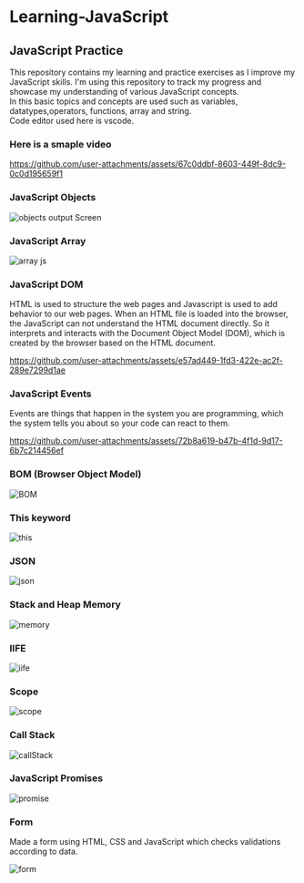 # Learning-JavaScript
## JavaScript Practice
This repository contains my learning and practice exercises as I improve my JavaScript skills. I'm using this repository to track my progress and showcase my understanding of various JavaScript concepts.<br>
In this basic topics and concepts are used such as variables, datatypes,operators, functions, array and string.<br>
Code editor used here is vscode.
### Here is a smaple video



https://github.com/user-attachments/assets/67c0ddbf-8603-449f-8dc9-0c0d195659f1 

### JavaScript Objects



![objects output Screen](https://github.com/user-attachments/assets/570f421b-a069-4376-ae2a-1636f4ac9b77)

### JavaScript Array
![array js](https://github.com/user-attachments/assets/a43d1d9b-8ad7-4677-a24e-a4a3f5339e30)

### JavaScript DOM
HTML is used to structure the web pages and Javascript is used to add behavior to our web pages. When an HTML file is loaded into the browser, the JavaScript can not understand the HTML document directly. So it interprets and interacts with the Document Object Model (DOM), which is created by the browser based on the HTML document.



https://github.com/user-attachments/assets/e57ad449-1fd3-422e-ac2f-289e7299d1ae

### JavaScript Events
Events are things that happen in the system you are programming, which the system tells you about so your code can react to them.



https://github.com/user-attachments/assets/72b8a619-b47b-4f1d-9d17-6b7c214456ef


### BOM (Browser Object Model)
![BOM](https://github.com/user-attachments/assets/ab8b4f00-32d9-4547-a7a5-abace85f7a9a)

### This keyword
![this](https://github.com/user-attachments/assets/7e52b49e-dd67-4ec6-8969-a05f36741d1e)

### JSON

![json](https://github.com/user-attachments/assets/b8c7693e-f55b-4fff-9749-030edfc435aa)

### Stack and Heap Memory
![memory](https://github.com/user-attachments/assets/c6719d76-48ea-42d7-a6cc-b9cf8e1980e5)

### IIFE
![iife](https://github.com/user-attachments/assets/7e6e270c-a792-4be6-947f-8d6e3f6bed42)

### Scope
![scope](https://github.com/user-attachments/assets/16e9fb13-574c-4ce8-9283-ed7e8acfe875)

### Call Stack
![callStack](https://github.com/user-attachments/assets/45b1740d-bbeb-4b4d-822e-3cdc7464f1c5)

### JavaScript Promises
![promise](https://github.com/user-attachments/assets/0fb4025b-3acb-441a-bf12-4122ce8dacaa)

### Form
Made a form using HTML, CSS and JavaScript which checks validations according to data.

![form](https://github.com/user-attachments/assets/83dc74cc-e5c5-4fde-9522-6c87a53eeaf5)












